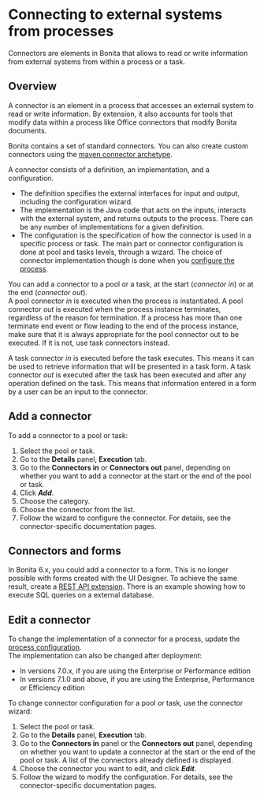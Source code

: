 # Connecting to external systems from processes
Connectors are elements in Bonita that allows to read or write information from external systems from within a process or a task. 

## Overview

A connector is an element in a process that accesses an external system to read or write information. By extension, it also accounts for tools that modify data within a process like Office connectors that modify Bonita documents.

Bonita contains a set of standard connectors. You can also create custom connectors using the [maven connector archetype](connector-archetype.md).

A connector consists of a definition, an implementation, and a configuration.

* The definition specifies the external interfaces for input and output, including the configuration wizard.
* The implementation is the Java code that acts on the inputs, interacts with the external system, and returns outputs to the process. There can be any number of implementations for a given definition.
* The configuration is the specification of how the connector is used in a specific process or task. The main part or connector configuration is done at pool and tasks levels, through a wizard. The choice of connector implementation though is done when you [configure the process](configuring-a-process.md).

You can add a connector to a pool or a task, at the start (_connector in_) or at the end (_connector out_).  
A pool connector _in_ is executed when the process is instantiated. A pool connector _out_ is executed when the process instance terminates, regardless of the reason for termination. If a process has more than one terminate end event or flow leading to the end of the process instance, make sure that it is always appropriate for the pool connector out to be executed. If it is not, use task connectors instead.

A task connector _in_ is executed before the task executes. This means it can be used to retrieve information that will be presented in a task form. A task connector _out_ is executed after the task has been executed and after any operation defined on the task. This means that information entered in a form by a user can be an input to the connector.

## Add a connector

To add a connector to a pool or task:

1. Select the pool or task.
2. Go to the **Details** panel, **Execution** tab.
3. Go to the **Connectors in** or **Connectors out** panel, depending on whether you want to add a connector at the start or the end of the pool or task.
4. Click **_Add_**.
5. Choose the category.
6. Choose the connector from the list.
7. Follow the wizard to configure the connector. For details, see the connector-specific documentation pages.

## Connectors and forms

In Bonita 6.x, you could add a connector to a form. This is no longer possible with forms created with the UI Designer. To achieve the same result, create a [REST API extension](rest-api-extensions.md). There is an example showing how to execute SQL queries on a external database.

## Edit a connector

To change the implementation of a connector for a process, update the [process configuration](configuring-a-process.md).  
The implementation can also be changed after deployment:
   - In versions 7.0.x, if you are using the Enterprise or Performance edition
   - In versions 7.1.0 and above, if you are using the Enterprise, Performance or Efficiency edition

To change connector configuration for a pool or task, use the connector wizard:

1. Select the pool or task.
2. Go to the **Details** panel, **Execution** tab.
3. Go to the **Connectors in** panel or the **Connectors out** panel, depending on whether you want to update a connector at the start or the end of the pool or task. A list of the connectors already defined is displayed.
4. Choose the connector you want to edit, and click **_Edit_**.
5. Follow the wizard to modify the configuration. For details, see the connector-specific documentation pages.
